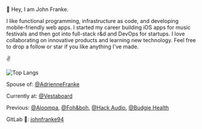 👋 Hey, I am John Franke.

I like functional programming, infrastructure as code, and developing mobile-friendly web apps. I started my career building iOS apps for music festivals and then got into full-stack r&d and DevOps for startups. I love collaborating on innovative products and learning new technology. Feel free to drop a follow or star if you like anything I've made.

✌️

![Top Langs](https://github-readme-stats.vercel.app/api/top-langs/?username=jottenlips&hide=Jupyter%20Notebook,html,svelte&layout=compact&langs_count=20&theme=dark&custom_title=Languages%20I%20Use)

Spouse of: [@AdrienneFranke](https://github.com/adriennefranke)

Currently at: [@Vestaboard](https://github.com/Vestaboard) 

Previous: [@Aloompa](https://github.com/Aloompa), [@Foh&boh](https://github.com/FOH-BOH), [@Hack Audio](https://github.com/hackaudio), [@Budgie Health](https://github.com/budgie-health)

GitLab 🦊: [johnfranke94](https://gitlab.com/johnfranke94) 
